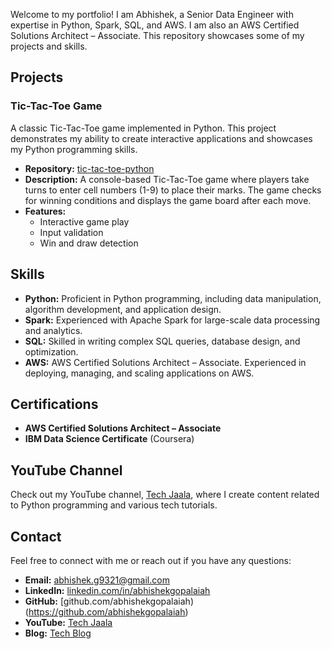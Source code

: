 <!-- # Abhishek G's Portfolio -->

Welcome to my portfolio! I am Abhishek, a Senior Data Engineer with expertise in Python, Spark, SQL, and AWS. I am also an AWS Certified Solutions Architect – Associate. This repository showcases some of my projects and skills.

## Projects

### Tic-Tac-Toe Game

A classic Tic-Tac-Toe game implemented in Python. This project demonstrates my ability to create interactive applications and showcases my Python programming skills.

- **Repository:** [tic-tac-toe-python](https://github.com/abhi9321/tic-tac-toe-python)
- **Description:** A console-based Tic-Tac-Toe game where players take turns to enter cell numbers (1-9) to place their marks. The game checks for winning conditions and displays the game board after each move.
- **Features:**
  - Interactive game play
  - Input validation
  - Win and draw detection

## Skills

- **Python:** Proficient in Python programming, including data manipulation, algorithm development, and application design.
- **Spark:** Experienced with Apache Spark for large-scale data processing and analytics.
- **SQL:** Skilled in writing complex SQL queries, database design, and optimization.
- **AWS:** AWS Certified Solutions Architect – Associate. Experienced in deploying, managing, and scaling applications on AWS.

## Certifications

- **AWS Certified Solutions Architect – Associate**
- **IBM Data Science Certificate** (Coursera)

## YouTube Channel

Check out my YouTube channel, [Tech Jaala](https://www.youtube.com/@techjaala9230), where I create content related to Python programming and various tech tutorials.

## Contact

Feel free to connect with me or reach out if you have any questions:

- **Email:** [abhishek.g9321@gmail.com](mailto:abhishek.g9321@gmail.com)
- **LinkedIn:** [linkedin.com/in/abhishekgopalaiah](https://www.linkedin.com/in/abhishekgopalaiah/)
- **GitHub:** [github.com/abhishekgopalaiah)(https://github.com/abhishekgopalaiah)
- **YouTube:** [Tech Jaala](https://www.youtube.com/@techjaala9230)
- **Blog:** [Tech Blog](https://techjaala.blogspot.com/)


